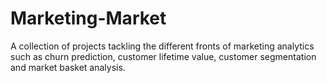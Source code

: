# Marketing-Market

A collection of projects tackling the different fronts of marketing analytics such as churn prediction, customer lifetime value, customer segmentation and market basket analysis.
